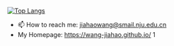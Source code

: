 [![Top Langs](https://github-readme-stats.vercel.app/api/top-langs/?username=wang-jiahao&layout=compact)](https://github.com/anuraghazra/github-readme-stats)
- 📫 How to reach me: jiahaowang@smail.nju.edu.cn
- My Homepage: https://wang-jiahao.github.io/
1
